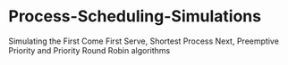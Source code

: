 # Process-Scheduling-Simulations
Simulating the First Come First Serve, Shortest Process Next, Preemptive Priority and Priority Round Robin algorithms

